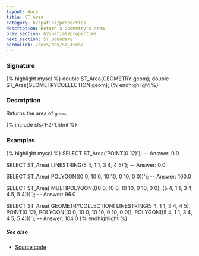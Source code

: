```yaml
---
layout: docs
title: ST_Area
category: h2spatial/properties
description: Return a Geometry's area
prev_section: h2spatial/properties
next_section: ST_Boundary
permalink: /docs/dev/ST_Area/
---
```


### Signature

{% highlight mysql %}
double ST_Area(GEOMETRY geom);
double ST_Area(GEOMETRYCOLLECTION geom);
{% endhighlight %}

### Description

Returns the area of `geom`.

{% include sfs-1-2-1.html %}

### Examples

{% highlight mysql %}
SELECT ST_Area('POINT(0 12)');
-- Answer: 0.0

SELECT ST_Area('LINESTRING(5 4, 1 1, 3 4, 4 5)');
-- Answer: 0.0

SELECT ST_Area('POLYGON((0 0, 10 0, 10 10, 0 10, 0 0))');
-- Answer: 100.0

SELECT ST_Area('MULTIPOLYGON(((0 0, 10 0, 10 10, 0 10, 0 0), 
                              (5 4, 1 1, 3 4, 4 5, 5 4)))');
-- Answer: 96.0

SELECT ST_Area('GEOMETRYCOLLECTION(
                  LINESTRING(5 4, 1 1, 3 4, 4 5), 
                  POINT(0 12), 
                  POLYGON((0 0, 10 0, 10 10, 0 10, 0 0)), 
                  POLYGON((5 4, 1 1, 3 4, 4 5, 5 4)))');
-- Answer: 104.0
{% endhighlight %}

##### See also

* <a href="https://github.com/irstv/H2GIS/blob/master/h2spatial/src/main/java/org/h2gis/h2spatial/internal/function/spatial/properties/ST_Area.java" target="_blank">Source code</a>
